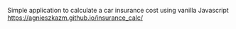 Simple application to calculate a car insurance cost using vanilla Javascript https://agnieszkazm.github.io/insurance_calc/
